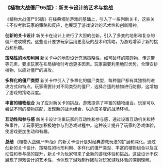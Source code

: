 ### 《植物大战僵尸95版》：新关卡设计的艺术与挑战

《植物大战僵尸95版》在经典塔防游戏的基础上，引入了一系列新关卡，这些关卡不仅考验玩家的策略和反应，也展现了游戏设计的艺术性和创新精神。

**创新的关卡设计**
新关卡在设计上进行了大胆的创新，引入了多变的地形和复杂的僵尸进攻模式。这些设计要求玩家运用更高级的战术和策略，为游戏增添了新的挑战和乐趣。

**策略性的地形利用**
新关卡中的地形设计充满策略性，如可破坏的障碍物、传送带等元素，要求玩家在布局植物时考虑更多因素。玩家需要利用地形优势，合理安排植物，以应对僵尸的进攻。

**多样化的僵尸类型**
新关卡中引入了多样化的僵尸类型，每种僵尸都有其独特的进攻方式和特点。玩家需要针对不同类型的僵尸，选择合适的植物进行防御，这增加了游戏的策略深度。

**丰富的植物组合**
为了应对新关卡的挑战，游戏提供了丰富的植物组合。玩家可以尝试不同的植物搭配，发现新的战术组合，以适应多变的战场环境。

**互动性和参与感**
新关卡设计注重玩家的互动性和参与感，通过设置互动机关和特殊事件，让玩家更加积极地参与到游戏过程中。这种设计提升了玩家的游戏体验，使游戏更加生动和有趣。

**总结**
《植物大战僵尸95版》的新关卡设计是对经典游戏玩法的扩展和深化。通过创新的关卡设计、策略性的地形利用、多样化的僵尸类型、丰富的植物组合以及互动性和参与感的提升，新关卡为玩家带来了全新的游戏体验和挑战。这些设计不仅展现了游戏设计的艺术性，也体现了游戏制作团队对玩家游戏体验的深刻理解。